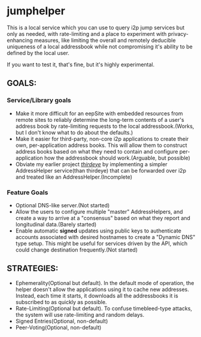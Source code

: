 # jumphelper

This is a local service which you can use to query i2p jump services but only as
needed, with rate-limiting and a place to experiment with privacy-enhancing
measures, like limiting the overall and remotely deducible uniqueness of a local
addressbook while not compromising it's ability to be defined by the local user.

If you want to test it, that's fine, but it's highly experimental.

## GOALS:

### Service/Library goals

  * Make it more difficult for an eepSite with embedded resources from remote
  sites to reliably determine the long-term contents of a user's address book
  by rate-limiting requests to the local addressbook.(Works, but I don't know
  what to do about the defaults.)
  * Make it easier for third-party, non-core i2p applications to create their
  own, per-application address books. This will allow them to construct address
  books based on what they need to contain and configure per-application how
  the addressbook should work.(Arguable, but possible)
  * Obviate my earlier project [*thirdeye*](https://github.com/eyedeekay/thirdeye)
  by implementing a simpler AddressHelper service(than thirdeye) that can be
  forwarded over i2p and treated like an AddressHelper.(Incomplete)

### Feature Goals

  * Optional DNS-like server.(Not started)
  * Allow the users to configure multiple "master" AddressHelpers, and create
  a way to arrive at a "consensus" based on what they report and longitudinal
  data.(Barely started)
  * Enable automatic **signed** updates using public keys to authenticate
  accounts associated with desired hostnames to create a "Dynamic DNS" type
  setup. This might be useful for services driven by the API, which could change
  destination frequently.(Not started)

## STRATEGIES:

  * Ephemerality(Optional but default). In the default mode of operation, the
  helper doesn't allow the applications using it to cache new addresses. Instead,
  each time it starts, it downloads all the addressbooks it is subscribed to as
  quickly as possible.
  * Rate-Limiting(Optional but default). To confuse timebleed-type attacks, the
  system will use rate-limiting and random delays.
  * Signed Entries(Optional, non-default)
  * Peer-Voting(Optional, non-default)
